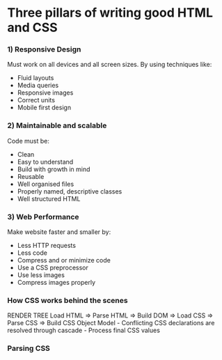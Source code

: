 # Three pillars of writing good HTML and CSS

### 1) Responsive Design
Must work on all devices and all screen sizes. By using techniques like:
- Fluid layouts
- Media queries
- Responsive images
- Correct units
- Mobile first design

### 2) Maintainable and scalable
Code must be:
- Clean
- Easy to understand
- Build with growth in mind
- Reusable
- Well organised files
- Properly named, descriptive classes
- Well structured HTML

### 3) Web Performance
Make website faster and smaller by:
- Less HTTP requests
- Less code
- Compress and or minimize code
- Use a CSS preprocessor
- Use less images
- Compress images properly

### How CSS works behind the scenes
RENDER TREE   Load HTML => Parse HTML                 => Build DOM
                        => Load CSS   => Parse CSS    => Build CSS Object Model
                                        - Conflicting CSS declarations are resolved through cascade
                                        - Process final CSS values

### Parsing CSS
